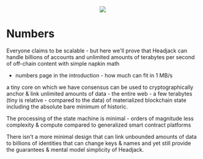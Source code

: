 <div style="text-align: center;">
    <img src="https://png.pngitem.com/pimgs/s/207-2073499_translate-platform-from-english-to-spanish-work-in.png">
</div>

# Numbers


Everyone claims to be scalable - but here we'll prove that Headjack can handle billions of accounts and unlimited amounts of terabytes per second of off-chain content with simple napkin math





- numbers page in the introduction - how much can fit in 1 MB/s

a tiny core on which we have consensus can be used to cryptographically anchor & link unlimited amounts of data - the entire web - a few terabytes (tiny is relative - compared to the data) of materialized blockchain state including the absolute bare minimum of historic.



The processing of the state machine is minimal - orders of magnitude less complexity & compute compared to generalized smart contract platforms

There isn't a more minimal design that can link unbounded amounts of data to billions of identities that can change keys & names and yet still provide the guarantees & mental model simplicity of Headjack.
